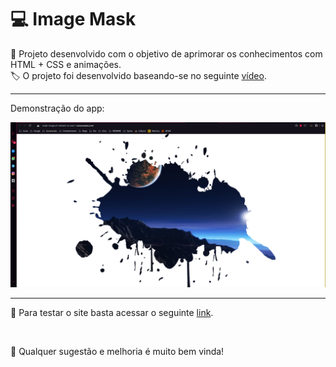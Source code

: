 # 💻 Image Mask

📱 Projeto desenvolvido com o objetivo de aprimorar os conhecimentos com HTML + CSS e animações.
<br>
🏷️ O projeto foi desenvolvido baseando-se no seguinte [vídeo](https://youtu.be/lBK_kh4iCAQ?list=PLGcCUWE4uaqUZF203MRZldNi-9Afi5SrO).

---

Demonstração do app:

<img src="./github_assets/demo.png" />

---

🧪 Para testar o site basta acessar o seguinte [link](http://mask-image.s3-website-sa-east-1.amazonaws.com).

<br>

🙏 Qualquer sugestão e melhoria é muito bem vinda!